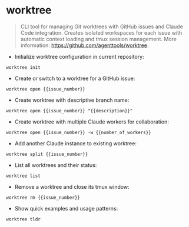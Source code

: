 # worktree

> CLI tool for managing Git worktrees with GitHub issues and Claude Code integration.
> Creates isolated workspaces for each issue with automatic context loading and tmux session management.
> More information: <https://github.com/agenttools/worktree>.

- Initialize worktree configuration in current repository:

`worktree init`

- Create or switch to a worktree for a GitHub issue:

`worktree open {{issue_number}}`

- Create worktree with descriptive branch name:

`worktree open {{issue_number}} "{{description}}"`

- Create worktree with multiple Claude workers for collaboration:

`worktree open {{issue_number}} -w {{number_of_workers}}`

- Add another Claude instance to existing worktree:

`worktree split {{issue_number}}`

- List all worktrees and their status:

`worktree list`

- Remove a worktree and close its tmux window:

`worktree rm {{issue_number}}`

- Show quick examples and usage patterns:

`worktree tldr`
